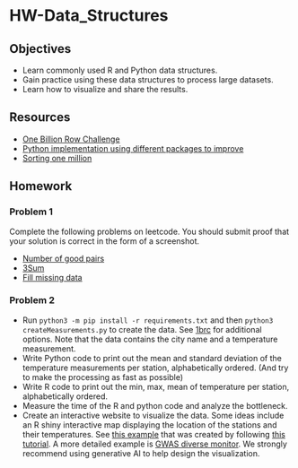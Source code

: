 # HW-Data_Structures

## Objectives

- Learn commonly used R and Python data structures.
- Gain practice using these data structures to process large datasets.
- Learn how to visualize and share the results.

## Resources

- [One Billion Row Challenge](https://1brc.dev/)
- [Python implementation using different packages to improve](https://www.linkedin.com/pulse/from-minutes-seconds-supercharging-python-billion-row-krishan-gupta-2icfe/)
- [Sorting one million](https://neopythonic.blogspot.com/2008/10/sorting-million-32-bit-integers-in-2mb.html)

## Homework

### Problem 1

Complete the following problems on leetcode. You should submit proof that your solution is correct in the form of a screenshot.

- [Number of good pairs](https://leetcode.com/problems/number-of-good-pairs/)
- [3Sum](https://leetcode.com/problems/3sum/)
- [Fill missing data](https://leetcode.com/problems/fill-missing-data/)

  
### Problem 2

- Run `python3 -m pip install -r requirements.txt` and then `python3 createMeasurements.py` to create the data. See [1brc](https://github.com/ifnesi/1brc#submitting) for additional options. Note that the data contains the city name and a temperature measurement.
- Write Python code to print out the mean and standard deviation of the temperature measurements per station, alphabetically ordered. (And try to make the processing as fast as possible)
- Write R code to print out the min, max, mean of temperature per station, alphabetically ordered.
- Measure the time of the R and python code and analyze the bottleneck.
- Create an interactive website to visualize the data. Some ideas include an R shiny interactive map displaying the location of the stations and their temperatures. See [this example](https://github.com/phillipnicol/shinyapp_demo) that was created by following [this tutorial](https://hbctraining.github.io/Training-modules/RShiny/lessons/shinylive.html). A more detailed example is [GWAS diverse monitor](https://gwasdiversitymonitor.com/). We strongly recommend using generative AI to help design the visualization. 
